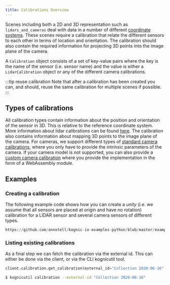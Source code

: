 ```yaml
---
title: Calibrations Overview
---
```


Scenes including both a 2D and 3D representation such as `lidars_and_cameras` deal with data in a number of different 
[coordinate systems](../coordinate_systems.md). These scenes require a calibration that relate the different sensors to
each other in terms of location and orientation. The calibration should also contain the required information for 
projecting 3D points into the image plane of the camera.

A `Calibration` object consists of a set of key-value pairs where the key is the name of the sensor (i.e. sensor name) 
and the value is either a `LidarCalibration` object or any of the different camera calibrations.

:::tip reuse calibration
Note that after a calibration has been created you can, and should, reuse the same calibration for multiple scenes if possible.
:::

## Types of calibrations

All calibration types contain information about the position and orientation of the sensor in 3D. This is relative to
the reference coordinate system. More information about lidar calibrations can be found [here](lidars.md). The calibration also contains information about mapping 3D points to the
image plane of the camera. For cameras, we support different types of [standard camera calibrations](cameras-standard.md), where you only
have to provide the intrinsic parameters of the camera. If your camera model is not supported, you can also provide
a [custom camera calibration](cameras-custom.md) where you provide the implementation in the form of a WebAssembly module.

## Examples

### Creating a calibration

The following example code shows how you can create a *unity* (i.e. we assume that all sensors are placed at origin and have no rotation)
calibration for a LIDAR sensor and several camera sensors of different types.

```python reference
https://github.com/annotell/kognic-io-examples-python/blob/master/examples/calibration/calibration.py
```

### Listing existing calibrations

As a final step we can fetch the calibration via the external id. This can either be done via the client, or via the CLI 
kognicutil tool.

```python
client.calibration.get_calibration(external_id="Collection 2020-06-16")
```

```bash
$ kognicutil calibration --external-id "Collection 2020-06-16"
```
